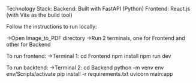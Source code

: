 Technology Stack:
Backend: Built with FastAPI (Python)
Frontend: React.js (with Vite as the build tool)

Follow the instructions to run locally:

->Open Image_to_PDF directory
->Run 2 terminals, one for Frontend and other for Backend

To run frontend:
->Terminal 1:
cd Frontend
npm install
npm run dev

To run backtend:
->Terminal 2:
cd Backend
python -m venv env
env/Scripts/activate
pip install -r requirements.txt
uvicorn main:app